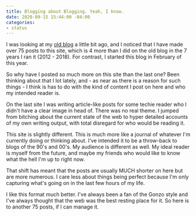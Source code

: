 ```yaml
---
title: Blogging about Blogging. Yeah, I know.
date: 2020-09-15 15:44:00 -04:00
categories:
- status
---
```


I was looking at my [old blog](https://electricabacus.wordpress.com/) a little bit ago, and I noticed that I have made over 75 posts to this site, which is 4 more than I did on the old blog in the 7 years I ran it (2012 - 2018). For contrast, I started this blog in February of this year. 

So why have I posted so much more on this site than the last one? Been thinking about that I lot lately, and - as near as there is a reason for such things - I think is has to do with the kind of content I post on here and who my intended reader is.

On the last site I was writing article-like posts for some techie reader who I didn't have a clear image in head of. There was no real theme.  I jumped from bitching about the current state of the web to hyper detailed accounts of my own writing output, with total disregard for who would be reading it.

This site is slightly different.  This is much more like a journal of whatever I'm currently doing or thinking about. I've intended it to be a throw-back to blogs of the 90's and 00's.  My audience is different as well. My ideal reader is myself from the future, and maybe my friends who would like to know what the hell I'm up to right now. 

That shift has meant that the posts are usually MUCH shorter on here but are more numerous.  I care less about things being perfect because I'm only capturing what's going on in the last few hours of my life.  

I like this format much better.  I've always been a fan of the Gonzo style and I've always thought that the web was the best resting place for it. So here is to another 75 posts, if I can manage it. 